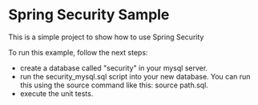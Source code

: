 Spring Security Sample
============

This is a simple project to show how to use Spring Security

To run this example, follow the next steps:

- create a database called "security" in your mysql server.
- run the security_mysql.sql script into your new database. You can run this using the source command like this: source path.sql.
- execute the unit tests.